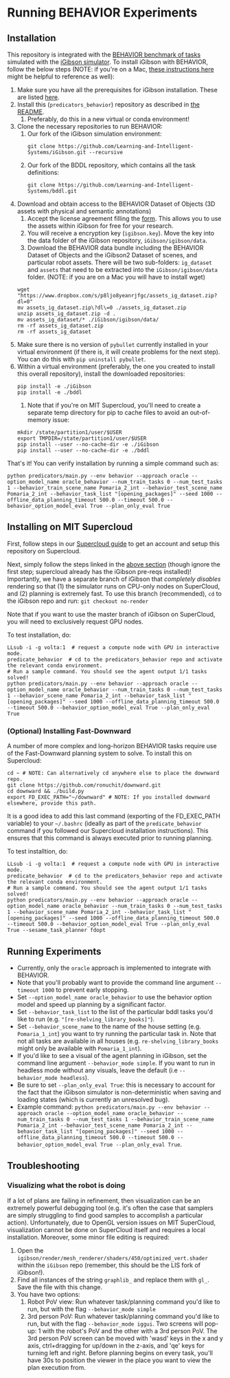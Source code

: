 # Running BEHAVIOR Experiments

## Installation
This repository is integrated with the [BEHAVIOR benchmark of tasks](https://behavior.stanford.edu/benchmark-guide) simulated with the [iGibson simulator](https://github.com/StanfordVL/iGibson). To install iGibson with BEHAVIOR, follow the below steps (NOTE: if you're on a Mac, [these instructions here](https://github.com/Learning-and-Intelligent-Systems/iGibson/blob/master/mac_behavior_installation.md) might be helpful to reference as well):

1. Make sure you have all the prerequisites for iGibson installation. These are listed [here](https://stanfordvl.github.io/iGibson/installation.html#installing-dependencies).
1. Install this (`predicators_behavior`) repository as described in [the README](https://github.com/Learning-and-Intelligent-Systems/predicators_behavior#installation).
    1. Preferably, do this in a new virtual or conda environment!
1. Clone the necessary repositories to run BEHAVIOR:
    1. Our fork of the iGibson simulation environment:
        ```
        git clone https://github.com/Learning-and-Intelligent-Systems/iGibson.git --recursive
        ```
    1. Our fork of the BDDL repository, which contains all the task definitions:
        ```
        git clone https://github.com/Learning-and-Intelligent-Systems/bddl.git
        ```
1. Download and obtain access to the BEHAVIOR Dataset of Objects (3D assets with physical and semantic annotations) 
    1. Accept the license agreement filling the [form](https://forms.gle/GXAacjpnotKkM2An7). This allows you to use the assets within iGibson for free for your research.    
    1. You will receive a encryption key (`igibson.key`). Move the key into the data folder of the iGibson repository, `iGibson/igibson/data`.    
    1. Download the BEHAVIOR data bundle including the BEHAVIOR Dataset of Objects and the iGibson2 Dataset of scenes, and particular robot assets. There will be two sub-folders: `ig_dataset` and `assets` that need to be extracted into the `iGibson/igibson/data` folder. (NOTE: if you are on a Mac you will have to install wget)
    ```
    wget "https://www.dropbox.com/s/p8ljo8yeanrjfgc/assets_ig_dataset.zip?dl=0"
    mv assets_ig_dataset.zip\?dl\=0 ./assets_ig_dataset.zip
    unzip assets_ig_dataset.zip -d .
    mv assets_ig_dataset/* ./iGibson/igibson/data/
    rm -rf assets_ig_dataset.zip
    rm -rf assets_ig_dataset
    ```
1. Make sure there is no version of `pybullet` currently installed in your virtual environment (if there is, it will create problems for the next step). You can do this with `pip uninstall pybullet`.
1. Within a virtual environment (preferably, the one you created to install this overall repository), install the downloaded repositories:
    ```
    pip install -e ./iGibson
    pip install -e ./bddl
    ```
    1. Note that if you're on MIT Supercloud, you'll need to create a separate temp directory for pip to cache files to avoid an out-of-memory issue:
    ```
    mkdir /state/partition1/user/$USER
    export TMPDIR=/state/partition1/user/$USER
    pip install --user --no-cache-dir -e ./iGibson
    pip install --user --no-cache-dir -e ./bddl
    ```

That's it! You can verify installation by running a simple command such as:
```
python predicators/main.py --env behavior --approach oracle --option_model_name oracle_behavior --num_train_tasks 0 --num_test_tasks 1 --behavior_train_scene_name Pomaria_2_int --behavior_test_scene_name Pomaria_2_int --behavior_task_list "[opening_packages]" --seed 1000 --offline_data_planning_timeout 500.0 --timeout 500.0 --behavior_option_model_eval True --plan_only_eval True
```

## Installing on MIT Supercloud
First, follow steps in our [Supercloud guide](supercloud.md) to get an account and setup this repository on Supercloud.

Next, simply follow the steps linked in the [above section](#installation) (though ignore the first step; supercloud already has the iGibson pre-reqs installed)! Importantly, we have a separate branch of iGibson that *completely disables* rendering so that (1) the simulator runs on CPU-only nodes on SuperCloud, and (2) planning is extremely fast. To use this branch (recommended), `cd` to the iGibson repo and run:
`git checkout no-render`

Note that if you want to use the master branch of iGibson on SuperCloud, you will need to exclusively request GPU nodes. 

To test installation, do:
```
LLsub -i -g volta:1  # request a compute node with GPU in interactive mode.
predicate_behavior  # cd to the predicators_behavior repo and activate the relevant conda environment.
# Run a sample command. You should see the agent output 1/1 tasks solved!
python predicators/main.py --env behavior --approach oracle --option_model_name oracle_behavior --num_train_tasks 0 --num_test_tasks 1 --behavior_scene_name Pomaria_2_int --behavior_task_list "[opening_packages]" --seed 1000 --offline_data_planning_timeout 500.0 --timeout 500.0 --behavior_option_model_eval True --plan_only_eval True
```

### (Optional) Installing Fast-Downward
A number of more complex and long-horizon BEHAVIOR tasks require use of the Fast-Downward planning system to solve. To install this on Supercloud:
```
cd ~ # NOTE: Can alternatively cd anywhere else to place the downward repo.
git clone https://github.com/ronuchit/downward.git
cd downward && ./build.py
export FD_EXEC_PATH="~/downward" # NOTE: If you installed downward elsewhere, provide this path.
```
It is a good idea to add this last command (exporting of the FD_EXEC_PATH variable) to your `~/.bashrc` (ideally as part of the `predicate_behavior` command if you followed our Supercloud installation instructions). This ensures that this command is always executed prior to running planning.

To test installtion, do:
```
LLsub -i -g volta:1  # request a compute node with GPU in interactive mode.
predicate_behavior  # cd to the predicators_behavior repo and activate the relevant conda environment.
# Run a sample command. You should see the agent output 1/1 tasks solved!
python predicators/main.py --env behavior --approach oracle --option_model_name oracle_behavior --num_train_tasks 0 --num_test_tasks 1 --behavior_scene_name Pomaria_2_int --behavior_task_list "[opening_packages]" --seed 1000 --offline_data_planning_timeout 500.0 --timeout 500.0 --behavior_option_model_eval True --plan_only_eval True --sesame_task_planner fdopt
```


## Running Experiments
* Currently, only the `oracle` approach is implemented to integrate with BEHAVIOR.
* Note that you'll probably want to provide the command line argument `--timeout 1000` to prevent early stopping.
* Set `--option_model_name oracle_behavior` to use the behavior option model and speed up planning by a significant factor.
* Set `--behavior_task_list` to the list of the particular bddl tasks you'd like to run (e.g. `"[re-shelving_library_books]"`).
* Set `--behavior_scene_name` to the name of the house setting (e.g. `Pomaria_1_int`) you want to try running the particular task in. Note that not all tasks are available in all houses (e.g. `re-shelving_library_books` might only be available with `Pomaria_1_int`).
* If you'd like to see a visual of the agent planning in iGibson, set the command line argument `--behavior_mode simple`. If you want to run in headless mode without any visuals, leave the default (i.e `--behavior_mode headless`).
* Be sure to set `--plan_only_eval True`: this is necessary to account for the fact that the iGibson simulator is non-deterministic when saving and loading states (which is currently an unresolved bug).
* Example command: `python predicators/main.py --env behavior --approach oracle --option_model_name oracle_behavior --num_train_tasks 0 --num_test_tasks 1 --behavior_train_scene_name Pomaria_2_int --behavior_test_scene_name Pomaria_2_int --behavior_task_list "[opening_packages]" --seed 1000 --offline_data_planning_timeout 500.0 --timeout 500.0 --behavior_option_model_eval True --plan_only_eval True`.

## Troubleshooting
### Visualizing what the robot is doing
If a lot of plans are failing in refinement, then visualization can be an extremely powerful debugging tool (e.g. it's often the case that samplers are simply struggling to find good samples to accomplish a particular action). Unfortunately, due to OpenGL version issues on MIT SuperCloud, visualization cannot be done on SuperCloud itself and requires a local installation. Moreover, some minor file editing is required:
1. Open the `igibson/render/mesh_renderer/shaders/450/optimized_vert.shader` within the `iGibson` repo (remember, this should be the LIS fork of iGibson!).
1. Find all instances of the string `graphlib_` and replace them with `gl_`. Save the file with this change.
1. You have two options:
    1. Robot PoV view: Run whatever task/planning command you'd like to run, but with the flag `--behavior_mode simple`
    1. 3rd person PoV: Run whatever task/planning command you'd like to run, but with the flag `--behavior_mode iggui`. Two screens will pop-up: 1 with the robot's PoV and the other with a 3rd person PoV. The 3rd person PoV screen can be moved with 'wasd' keys in the x and y axis, ctrl+dragging for up/down in the z-axis, and 'qe' keys for turning left and right. Before planning begins on every task, you'll have 30s to position the viewer in the place you want to view the plan execution from.
